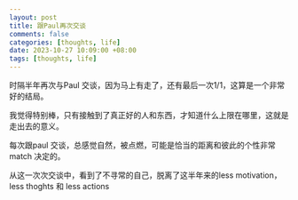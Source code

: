 ```yaml
---
layout: post
title: 跟Paul再次交谈
comments: false
categories: [thoughts, life]
date: 2023-10-27 10:09:00 +08:00
tags: [thoughts, life]
---
```


时隔半年再次与Paul 交谈，因为马上有走了，还有最后一次1/1，这算是一个非常好的结局。

我觉得特别棒，只有接触到了真正好的人和东西，才知道什么上限在哪里，这就是走出去的意义。

每次跟paul 交谈，总感觉自然，被点燃，可能是恰当的距离和彼此的个性非常match 决定的。

从这一次次交谈中，看到了不寻常的自己，脱离了这半年来的less motivation， less thoghts 和 less actions
